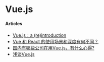 # Vue.js

#### Articles
* [Vue.js：a (re)introduction](https://zhuanlan.zhihu.com/p/20302927)
* [Vue 和 React 的使用场景和深度有何不同？](https://www.zhihu.com/question/31585377)
* [国内有哪些公司在用Vue.js，有什么心得?](http://www.zhihu.com/question/38213423?sort=created&page=1)
* [浅谈Vue.js](https://segmentfault.com/a/1190000004704498)
